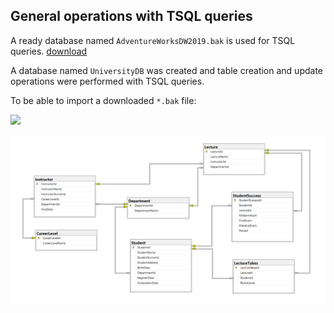 ## General operations with TSQL queries

A ready database named `AdventureWorksDW2019.bak` is used for TSQL queries. [download](https://github.com/Microsoft/sql-server-samples/releases/download/adventureworks/AdventureWorksDW2019.bak)

A database named `UniversityDB` was created and table creation and update operations were performed with TSQL queries.

To be able to import a downloaded `*.bak` file:

![](/pictures/ImportBak.gif)

![](/UniversityDB/UniversityDiagram.PNG)
